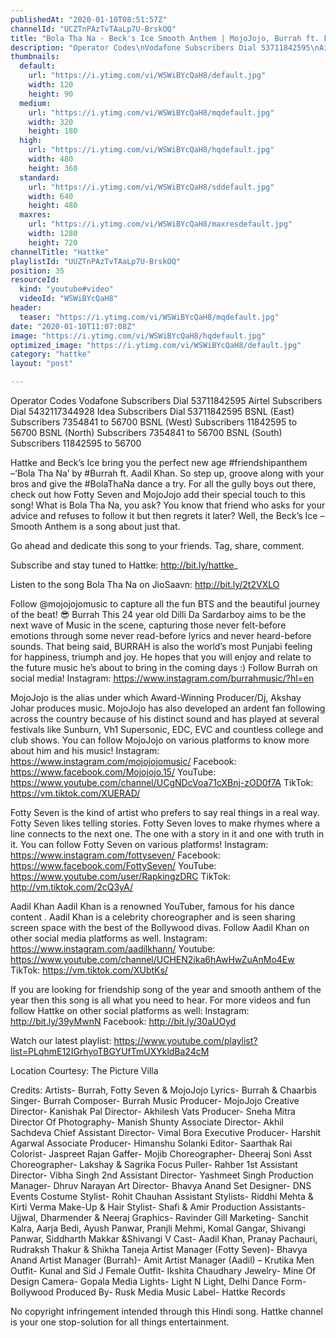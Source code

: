 ```yaml
---
publishedAt: "2020-01-10T08:51:57Z"
channelId: "UCZTnPAzTvTAaLp7U-BrskOQ"
title: "Bola Tha Na - Beck's Ice Smooth Anthem | MojoJojo, Burrah ft. Fotty Seven, Aadil, Pranay, Rudraksh"
description: "Operator Codes\nVodafone Subscribers Dial 53711842595\nAirtel Subscribers Dial 5432117344928\nIdea Subscribers Dial 53711842595\nBSNL (East) Subscribers 7354841 to 56700\nBSNL (West) Subscribers 11842595 to 56700\nBSNL (North) Subscribers 7354841 to 56700\nBSNL (South) Subscribers 11842595 to 56700\n\nHattke and Beck’s Ice bring you the perfect new age #friendshipanthem –‘Bola Tha Na’ by #Burrah ft. Aadil Khan. So step up, groove along with your bros and give the #BolaThaNa dance a try. For all the gully boys out there, check out how Fotty Seven and MojoJojo add their special touch to this song!\nWhat is Bola Tha Na, you ask? You know that friend who asks for your advice and refuses to follow it but then regrets it later? Well, the Beck’s Ice – Smooth Anthem is a song about just that.\n\nGo ahead and dedicate this song to your friends. Tag, share, comment.\n\nSubscribe and stay tuned to Hattke: http://bit.ly/hattke_\n\nListen to the song Bola Tha Na on JioSaavn: http://bit.ly/2t2VXLO\n \nFollow @mojojojomusic to capture all the fun BTS and the beautiful journey of the beat! 😎\nBurrah\nThis 24 year old Dilli Da Sardarboy aims to be the next wave of Music in the scene, capturing those never felt-before emotions through some never read-before lyrics and never heard-before sounds. That being said, BURRAH is also the world’s most Punjabi feeling for happiness, triumph and joy. He hopes that you will enjoy and relate to the future music he’s about to bring in the coming days :) \nFollow Burrah on social media!\nInstagram:  https://www.instagram.com/burrahmusic/?hl=en\n\nMojoJojo is the alias under which Award-Winning Producer/Dj, Akshay Johar produces music. MojoJojo has also developed an ardent fan following across the country because of his distinct sound and has played at several festivals like Sunburn, Vh1 Supersonic, EDC, EVC and countless college and club shows.\nYou can follow MojoJojo on various platforms to know more about him and his music! \nInstagram: https://www.instagram.com/mojojojomusic/\nFacebook: https://www.facebook.com/Mojojojo.15/\nYouTube: https://www.youtube.com/channel/UCgNDcVoa71cXBnj-zOD0f7A\nTikTok: https://vm.tiktok.com/XUERAD/\n\nFotty Seven is the kind of artist who prefers to say real things in a real way. Fotty Seven likes telling stories. Fotty Seven loves to make rhymes where a line connects to the next one. The one with a story in it and one with truth in it. \nYou can follow Fotty Seven on various platforms!\nInstagram: https://www.instagram.com/fottyseven/\nFacebook: https://www.facebook.com/FottySeven/ \nYouTube: https://www.youtube.com/user/RapkingzDRC\nTikTok: http://vm.tiktok.com/2cQ3yA/\n\nAadil Khan\nAadil Khan is a renowned YouTuber, famous for his dance content . Aadil Khan is a celebrity choreographer and is seen sharing screen space with the best of the Bollywood divas. \nFollow Aadil Khan on other social media platforms as well.\nInstagram: https://www.instagram.com/aadilkhann/\nYoutube: https://www.youtube.com/channel/UCHEN2ika6hAwHwZuAnMo4Ew\nTikTok: https://vm.tiktok.com/XUbtKs/\n\nIf you are looking for friendship song of the year and smooth anthem of the year then this song is all what you need to hear. For more videos and fun follow Hattke on other social platforms as well:\nInstagram: http://bit.ly/39yMwnN\nFacebook: http://bit.ly/30aUOyd\n\nWatch our latest playlist: https://www.youtube.com/playlist?list=PLqhmE12IGrhyoTBGYUfTmUXYkldBa24cM\n\nLocation Courtesy: The Picture Villa\n\n\nCredits:\nArtists- Burrah, Fotty Seven & MojoJojo\nLyrics- Burrah & Chaarbis \nSinger- Burrah\nComposer- Burrah\nMusic Producer- MojoJojo\nCreative Director- Kanishak Pal\nDirector- Akhilesh Vats\nProducer- Sneha Mitra\nDirector Of Photography- Manish Shunty\nAssociate Director- Akhil Sachdeva\nChief Assistant Director- Vimal Bora\nExecutive Producer- Harshit Agarwal\nAssociate Producer- Himanshu Solanki\nEditor- Saarthak Rai\nColorist- Jaspreet Rajan\nGaffer- Mojib\nChoreographer- Dheeraj Soni\nAsst Choreographer- Lakshay & Sagrika\nFocus Puller- Rahber\n1st Assistant Director- Vibha Singh\n2nd Assistant Director- Yashmeet Singh\nProduction Manager- Dhruv Narayan\nArt Director- Bhavya Anand\nSet Designer- DNS Events\nCostume Stylist- Rohit Chauhan\nAssistant Stylists- Riddhi Mehta & Kirti Verma\nMake-Up & Hair Stylist- Shafi & Amir\nProduction Assistants- Ujjwal, Dharmender & Neeraj\nGraphics- Ravinder Gill\nMarketing- Sanchit Kalra, Aarja Bedi, Ayush Panwar, Pranjli Mehmi, Komal Gangar, Shivangi Panwar, Siddharth Makkar &Shivangi V\nCast- Aadil Khan, Pranay Pachauri, Rudraksh Thakur & Shikha Taneja\nArtist Manager (Fotty Seven)- Bhavya Anand\nArtist Manager (Burrah)- Amit\nArtist Manager (Aadil) – Krutika\nMen Outfit- Kunal and Sid J\nFemale Outfit- Ikshita Chaudhary\nJewelry- Mine Of Design\nCamera- Gopala Media\nLights- Light N Light, Delhi\nDance Form- Bollywood\nProduced By- Rusk Media\nMusic Label- Hattke Records\n\nNo copyright infringement intended through this Hindi song.\nHattke channel is your one stop-solution for all things entertainment."
thumbnails:
  default:
    url: "https://i.ytimg.com/vi/WSWiBYcQaH8/default.jpg"
    width: 120
    height: 90
  medium:
    url: "https://i.ytimg.com/vi/WSWiBYcQaH8/mqdefault.jpg"
    width: 320
    height: 180
  high:
    url: "https://i.ytimg.com/vi/WSWiBYcQaH8/hqdefault.jpg"
    width: 480
    height: 360
  standard:
    url: "https://i.ytimg.com/vi/WSWiBYcQaH8/sddefault.jpg"
    width: 640
    height: 480
  maxres:
    url: "https://i.ytimg.com/vi/WSWiBYcQaH8/maxresdefault.jpg"
    width: 1280
    height: 720
channelTitle: "Hattke"
playlistId: "UUZTnPAzTvTAaLp7U-BrskOQ"
position: 35
resourceId:
  kind: "youtube#video"
  videoId: "WSWiBYcQaH8"
header:
  teaser: "https://i.ytimg.com/vi/WSWiBYcQaH8/mqdefault.jpg"
date: "2020-01-10T11:07:08Z"
image: "https://i.ytimg.com/vi/WSWiBYcQaH8/hqdefault.jpg"
optimized_image: "https://i.ytimg.com/vi/WSWiBYcQaH8/default.jpg"
category: "hattke"
layout: "post"

---
```

Operator Codes
Vodafone Subscribers Dial 53711842595
Airtel Subscribers Dial 5432117344928
Idea Subscribers Dial 53711842595
BSNL (East) Subscribers 7354841 to 56700
BSNL (West) Subscribers 11842595 to 56700
BSNL (North) Subscribers 7354841 to 56700
BSNL (South) Subscribers 11842595 to 56700

Hattke and Beck’s Ice bring you the perfect new age #friendshipanthem –‘Bola Tha Na’ by #Burrah ft. Aadil Khan. So step up, groove along with your bros and give the #BolaThaNa dance a try. For all the gully boys out there, check out how Fotty Seven and MojoJojo add their special touch to this song!
What is Bola Tha Na, you ask? You know that friend who asks for your advice and refuses to follow it but then regrets it later? Well, the Beck’s Ice – Smooth Anthem is a song about just that.

Go ahead and dedicate this song to your friends. Tag, share, comment.

Subscribe and stay tuned to Hattke: http://bit.ly/hattke_

Listen to the song Bola Tha Na on JioSaavn: http://bit.ly/2t2VXLO
 
Follow @mojojojomusic to capture all the fun BTS and the beautiful journey of the beat! 😎
Burrah
This 24 year old Dilli Da Sardarboy aims to be the next wave of Music in the scene, capturing those never felt-before emotions through some never read-before lyrics and never heard-before sounds. That being said, BURRAH is also the world’s most Punjabi feeling for happiness, triumph and joy. He hopes that you will enjoy and relate to the future music he’s about to bring in the coming days :) 
Follow Burrah on social media!
Instagram:  https://www.instagram.com/burrahmusic/?hl=en

MojoJojo is the alias under which Award-Winning Producer/Dj, Akshay Johar produces music. MojoJojo has also developed an ardent fan following across the country because of his distinct sound and has played at several festivals like Sunburn, Vh1 Supersonic, EDC, EVC and countless college and club shows.
You can follow MojoJojo on various platforms to know more about him and his music! 
Instagram: https://www.instagram.com/mojojojomusic/
Facebook: https://www.facebook.com/Mojojojo.15/
YouTube: https://www.youtube.com/channel/UCgNDcVoa71cXBnj-zOD0f7A
TikTok: https://vm.tiktok.com/XUERAD/

Fotty Seven is the kind of artist who prefers to say real things in a real way. Fotty Seven likes telling stories. Fotty Seven loves to make rhymes where a line connects to the next one. The one with a story in it and one with truth in it. 
You can follow Fotty Seven on various platforms!
Instagram: https://www.instagram.com/fottyseven/
Facebook: https://www.facebook.com/FottySeven/ 
YouTube: https://www.youtube.com/user/RapkingzDRC
TikTok: http://vm.tiktok.com/2cQ3yA/

Aadil Khan
Aadil Khan is a renowned YouTuber, famous for his dance content . Aadil Khan is a celebrity choreographer and is seen sharing screen space with the best of the Bollywood divas. 
Follow Aadil Khan on other social media platforms as well.
Instagram: https://www.instagram.com/aadilkhann/
Youtube: https://www.youtube.com/channel/UCHEN2ika6hAwHwZuAnMo4Ew
TikTok: https://vm.tiktok.com/XUbtKs/

If you are looking for friendship song of the year and smooth anthem of the year then this song is all what you need to hear. For more videos and fun follow Hattke on other social platforms as well:
Instagram: http://bit.ly/39yMwnN
Facebook: http://bit.ly/30aUOyd

Watch our latest playlist: https://www.youtube.com/playlist?list=PLqhmE12IGrhyoTBGYUfTmUXYkldBa24cM

Location Courtesy: The Picture Villa


Credits:
Artists- Burrah, Fotty Seven & MojoJojo
Lyrics- Burrah & Chaarbis 
Singer- Burrah
Composer- Burrah
Music Producer- MojoJojo
Creative Director- Kanishak Pal
Director- Akhilesh Vats
Producer- Sneha Mitra
Director Of Photography- Manish Shunty
Associate Director- Akhil Sachdeva
Chief Assistant Director- Vimal Bora
Executive Producer- Harshit Agarwal
Associate Producer- Himanshu Solanki
Editor- Saarthak Rai
Colorist- Jaspreet Rajan
Gaffer- Mojib
Choreographer- Dheeraj Soni
Asst Choreographer- Lakshay & Sagrika
Focus Puller- Rahber
1st Assistant Director- Vibha Singh
2nd Assistant Director- Yashmeet Singh
Production Manager- Dhruv Narayan
Art Director- Bhavya Anand
Set Designer- DNS Events
Costume Stylist- Rohit Chauhan
Assistant Stylists- Riddhi Mehta & Kirti Verma
Make-Up & Hair Stylist- Shafi & Amir
Production Assistants- Ujjwal, Dharmender & Neeraj
Graphics- Ravinder Gill
Marketing- Sanchit Kalra, Aarja Bedi, Ayush Panwar, Pranjli Mehmi, Komal Gangar, Shivangi Panwar, Siddharth Makkar &Shivangi V
Cast- Aadil Khan, Pranay Pachauri, Rudraksh Thakur & Shikha Taneja
Artist Manager (Fotty Seven)- Bhavya Anand
Artist Manager (Burrah)- Amit
Artist Manager (Aadil) – Krutika
Men Outfit- Kunal and Sid J
Female Outfit- Ikshita Chaudhary
Jewelry- Mine Of Design
Camera- Gopala Media
Lights- Light N Light, Delhi
Dance Form- Bollywood
Produced By- Rusk Media
Music Label- Hattke Records

No copyright infringement intended through this Hindi song.
Hattke channel is your one stop-solution for all things entertainment.